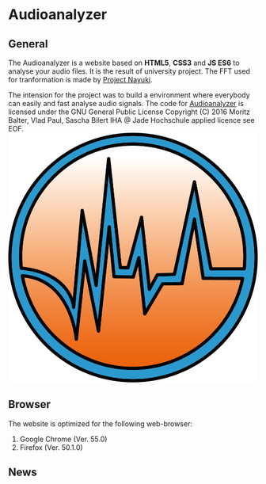 # Audioanalyzer
## General
The Audioanalyzer is a website based on **HTML5**, **CSS3** and **JS ES6** to analyse your audio files. It is the result of university project. The FFT used for tranformation is made by [Project Nayuki](https://www.nayuki.io/page/free-small-fft-in-multiple-languages).

The intension for the project was to build a environment where everybody can easily and fast analyse audio signals. The code for [Audioanalyzer](http://audioanalyzer.net/) is licensed under the GNU General Public License Copyright (C) 2016  Moritz Balter, Vlad Paul, Sascha Bilert IHA @ Jade Hochschule applied licence see EOF.
![logo](/image/icon.png)

## Browser
The website is optimized for the following web-browser:
1. Google Chrome (Ver. 55.0)
2. Firefox (Ver. 50.1.0)

## News
